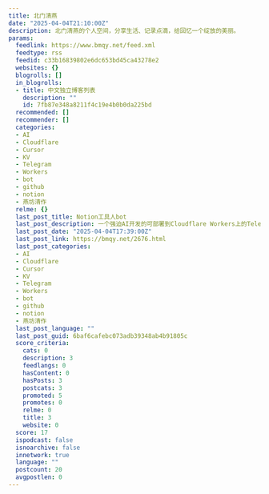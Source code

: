 ```yaml
---
title: 北门清燕
date: "2025-04-04T21:10:00Z"
description: 北门清燕的个人空间，分享生活、记录点滴，给回忆一个绽放的美丽。
params:
  feedlink: https://www.bmqy.net/feed.xml
  feedtype: rss
  feedid: c33b16839802e6dc653bd45ca43278e2
  websites: {}
  blogrolls: []
  in_blogrolls:
  - title: 中文独立博客列表
    description: ""
    id: 7fb87e348a8211f4c19e4b0b0da225bd
  recommended: []
  recommender: []
  categories:
  - AI
  - Cloudflare
  - Cursor
  - KV
  - Telegram
  - Workers
  - bot
  - github
  - notion
  - 燕坊清作
  relme: {}
  last_post_title: Notion工具人bot
  last_post_description: 一个强迫AI开发的可部署到Cloudflare Workers上的Telegram机器人，用于管理Notion数据库和GitHub仓库绑定的Bot应用。
  last_post_date: "2025-04-04T17:39:00Z"
  last_post_link: https://bmqy.net/2676.html
  last_post_categories:
  - AI
  - Cloudflare
  - Cursor
  - KV
  - Telegram
  - Workers
  - bot
  - github
  - notion
  - 燕坊清作
  last_post_language: ""
  last_post_guid: 6baf6cafebc073adb39348ab4b91805c
  score_criteria:
    cats: 0
    description: 3
    feedlangs: 0
    hasContent: 0
    hasPosts: 3
    postcats: 3
    promoted: 5
    promotes: 0
    relme: 0
    title: 3
    website: 0
  score: 17
  ispodcast: false
  isnoarchive: false
  innetwork: true
  language: ""
  postcount: 20
  avgpostlen: 0
---
```


